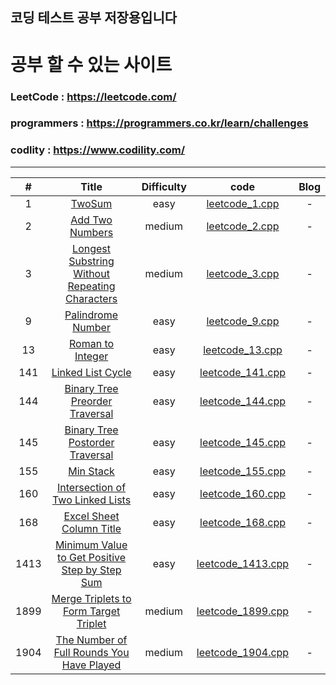 ## 코딩 테스트 공부 저장용입니다

# 공부 할 수 있는 사이트

### LeetCode : https://leetcode.com/

### programmers : https://programmers.co.kr/learn/challenges

### codlity : https://www.codility.com/

---

|  #   |                                                              Title                                                              | Difficulty |                               code                                | Blog |
| :--: | :-----------------------------------------------------------------------------------------------------------------------------: | :--------: | :---------------------------------------------------------------: | :--: |
|  1   |                                        [TwoSum](https://leetcode.com/problems/two-sum/)                                         |    easy    |    [leetcode_1.cpp](LeetCode/LeetCode/leetcode_1.cpp)    |  -   |
|  2   |                                [Add Two Numbers](https://leetcode.com/problems/add-two-numbers)                                 |   medium   |    [leetcode_2.cpp](LeetCode/LeetCode/leetcode_2.cpp)    |  -   |
|  3   | [Longest Substring Without Repeating Characters](https://leetcode.com/problems/longest-substring-without-repeating-characters)  |   medium   |    [leetcode_3.cpp](LeetCode/LeetCode/leetcode_3.cpp)    |  -   |
|  9   |                              [Palindrome Number](https://leetcode.com/problems/palindrome-number/)                              |    easy    |    [leetcode_9.cpp](LeetCode/LeetCode/leetcode_9.cpp)    |  -   |
|  13  |                               [Roman to Integer](https://leetcode.com/problems/roman-to-integer/)                               |    easy    |   [leetcode_13.cpp](LeetCode/LeetCode/leetcode_13.cpp)   |  -   |
| 141  |                              [Linked List Cycle](https://leetcode.com/problems/linked-list-cycle/)                              |    easy    |  [leetcode_141.cpp](LeetCode/LeetCode/leetcode_141.cpp)  |  -   |
| 144  |                 [Binary Tree Preorder Traversal](https://leetcode.com/problems/binary-tree-preorder-traversal/)                 |    easy    |  [leetcode_144.cpp](LeetCode/LeetCode/leetcode_144.cpp)  |  -   |
| 145  |                [Binary Tree Postorder Traversal](https://leetcode.com/problems/binary-tree-postorder-traversal/)                |    easy    |  [leetcode_145.cpp](LeetCode/LeetCode/leetcode_145.cpp)  |  -   |
| 155  |                                      [Min Stack](https://leetcode.com/problems/min-stack/)                                      |    easy    |  [leetcode_155.cpp](LeetCode/LeetCode/leetcode_155.cpp)  |  -   |
| 160  |               [Intersection of Two Linked Lists](https://leetcode.com/problems/intersection-of-two-linked-lists/)               |    easy    |  [leetcode_160.cpp](LeetCode/LeetCode/leetcode_160.cpp)  |  -   |
| 168  |                       [Excel Sheet Column Title](https://leetcode.com/problems/excel-sheet-column-title/)                       |    easy    |  [leetcode_168.cpp](LeetCode/LeetCode/leetcode_168.cpp)  |  -   |
| 1413 | [Minimum Value to Get Positive Step by Step Sum](https://leetcode.com/problems/minimum-value-to-get-positive-step-by-step-sum/) |    easy    | [leetcode_1413.cpp](LeetCode/LeetCode/leetcode_1413.cpp) |  -   |
| 1899 |          [Merge Triplets to Form Target Triplet](https://leetcode.com/problems/merge-triplets-to-form-target-triplet/)          |   medium   | [leetcode_1899.cpp](LeetCode/LeetCode/leetcode_1899.cpp) |  -   |
| 1904 |      [The Number of Full Rounds You Have Played](https://leetcode.com/problems/the-number-of-full-rounds-you-have-played/)      |   medium   | [leetcode_1904.cpp](LeetCode/LeetCode/leetcode_1904.cpp) |  -   |

